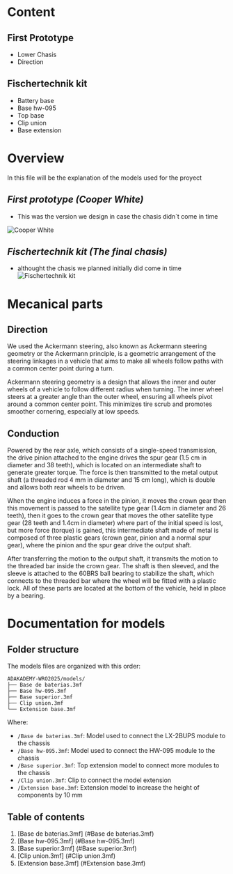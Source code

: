 # Content
## First Prototype
- Lower Chasis
- Direction
## Fischertechnik kit
- Battery base
- Base hw-095
- Top base
- Clip union
- Base extension


# Overview
In this file will be the explanation of the models used for the proyect


## *First prototype (Cooper White)*
- This was the version we design in case the chasis didn´t come in time

![Cooper White](https://github.com/user-attachments/assets/e4e73e8e-404c-4b7d-917b-3838bfd58acd)

## *Fischertechnik kit (The final chasis)*
- althought the chasis we planned initially did come in time 
![Fischertechnik kit](https://github.com/user-attachments/assets/57b836d8-d729-4ff7-9029-b85acd3bc02a)

# Mecanical parts

## Direction 
We used the Ackermann steering, also known as Ackermann steering geometry or the Ackermann principle, is a geometric arrangement of the steering linkages in a vehicle that aims to make all wheels follow paths with a common center point during a turn.   
     
Ackermann steering geometry is a design that allows the inner and outer wheels of a vehicle to follow different radius when turning. The inner wheel steers at a greater angle than the outer wheel, ensuring all wheels pivot around a common center point. This minimizes tire scrub and promotes smoother cornering, especially at low speeds.

## Conduction

Powered by the rear axle, which consists of a single-speed transmission, the drive pinion attached to the engine drives the spur gear (1.5 cm in diameter and 38 teeth), which is located on an intermediate shaft to generate greater torque. The force is then transmitted to the metal output shaft (a threaded rod 4 mm in diameter and 15 cm long), which is double and allows both rear wheels to be driven.

When the engine induces a force in the pinion, it moves the crown gear then this movement is passed to the satellite type gear (1.4cm in diameter and 26 teeth), then it goes to the crown gear that moves the other satellite type gear (28 teeth and 1.4cm in diameter) where part of the initial speed is lost, but more force (torque) is gained, this intermediate shaft made of metal is composed of three plastic gears (crown gear, pinion and a normal spur gear), where the pinion and the spur gear drive the output shaft.

After transferring the motion to the output shaft, it transmits the motion to the threaded bar inside the crown gear. The shaft is then sleeved, and the sleeve is attached to the 60BRS ball bearing to stabilize the shaft, which connects to the threaded bar where the wheel will be fitted with a plastic lock. All of these parts are located at the bottom of the vehicle, held in place by a bearing.


# Documentation for models

##  Folder structure
The models files are organized with this order:
```
ADAKADEMY-WRO2025/models/
├── Base de baterias.3mf
├── Base hw-095.3mf
├── Base superior.3mf
├── Clip union.3mf
└── Extension base.3mf
```
Where:

- `/Base de baterias.3mf`: Model used to connect the LX-2BUPS module to the chassis
- `/Base hw-095.3mf`: Model used to connect the HW-095 module to the chassis
- `/Base superior.3mf`: Top extension model to connect more modules to the chassis
- `/Clip union.3mf`: Clip to connect the model extension 
- `/Extension base.3mf`: Extension model to increase the height of components by 10 mm


## Table of contents

1. [Base de baterias.3mf] (#Base de baterias.3mf)
2. [Base hw-095.3mf] (#Base hw-095.3mf)
3. [Base superior.3mf] (#Base superior.3mf)
4. [Clip union.3mf] (#Clip union.3mf)
5. [Extension base.3mf] (#Extension base.3mf)
